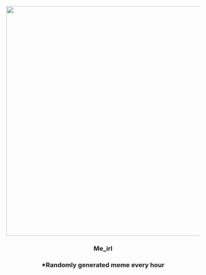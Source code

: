 <p align="center">
        <img src="https://i.redd.it/1r7qkkp8kgt81.jpg" width="600" height="600">
        </p>
        <h3 align="center">Me_irl</h3>
        <h3 align="center">*Randomly generated meme every hour</h3>
    
